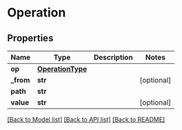 # Operation

## Properties
Name | Type | Description | Notes
------------ | ------------- | ------------- | -------------
**op** | [**OperationType**](OperationType.md) |  | 
**_from** | **str** |  | [optional] 
**path** | **str** |  | 
**value** | **str** |  | [optional] 

[[Back to Model list]](../README.md#documentation-for-models) [[Back to API list]](../README.md#documentation-for-api-endpoints) [[Back to README]](../README.md)


